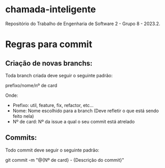 # chamada-inteligente
Repositório do Trabalho de Engenharia de Software 2 - Grupo 8 - 2023.2.

# Regras para commit

## Criação de novas branchs:
Toda branch criada deve seguir o seguinte padrão:

prefixo/nome/nº de card

Onde:
- Prefixo: util, feature, fix, refactor, etc...
- Nome: Nome escolhido para a branch (Deve refletir o que está sendo feito nela)
- Nº de card: Nº da issue a qual o seu commit está atrelado

## Commits:
Todo commit deve seguir o seguinte padrão:

git commit -m "@{Nº de card} - {Descrição do commit}"
